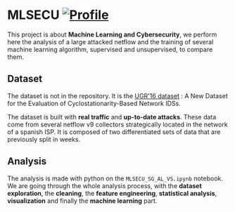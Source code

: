 # MLSECU [![Profile][title-img]][profile]

[title-img]:https://img.shields.io/badge/-SCIA--PRIME-red
[profile]:https://github.com/bictole

This project is about **Machine Learning and Cybersecurity**, we perform here the analysis of a large attacked netflow and the training of several machine learning algorithm, supervised and unsupervised, to compare them.

## Dataset

The dataset is not in the repository. It is the [UGR'16 dataset](https://nesg.ugr.es/nesg-ugr16/index.php) : A New Dataset for the Evaluation of
Cyclostationarity-Based Network IDSs.

The dataset is built with **real traffic** and **up-to-date attacks**. These data come from several netflow v9 collectors strategically located in the network of a spanish ISP. It is composed of two differentiated sets of data that are previously split in weeks.

## Analysis

The analysis is made with python on the `MLSECU_SG_AL_VS.ipynb` notebook. We are going through the whole analysis process, with the **dataset exploration**, the **cleaning**, the **feature engineering**, **statistical analysis**, **visualization** and finally the **machine learning** part.


